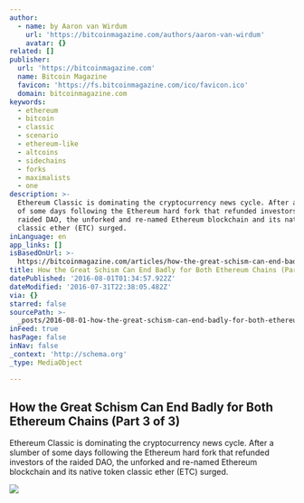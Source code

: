 ```yaml
---
author:
  - name: by Aaron van Wirdum
    url: 'https://bitcoinmagazine.com/authors/aaron-van-wirdum'
    avatar: {}
related: []
publisher:
  url: 'https://bitcoinmagazine.com'
  name: Bitcoin Magazine
  favicon: 'https://fs.bitcoinmagazine.com/ico/favicon.ico'
  domain: bitcoinmagazine.com
keywords:
  - ethereum
  - bitcoin
  - classic
  - scenario
  - ethereum-like
  - altcoins
  - sidechains
  - forks
  - maximalists
  - one
description: >-
  Ethereum Classic is dominating the cryptocurrency news cycle. After a slumber
  of some days following the Ethereum hard fork that refunded investors of the
  raided DAO, the unforked and re-named Ethereum blockchain and its native token
  classic ether (ETC) surged.
inLanguage: en
app_links: []
isBasedOnUrl: >-
  https://bitcoinmagazine.com/articles/how-the-great-schism-can-end-badly-for-both-ethereum-chains-part-of-1469998482
title: How the Great Schism Can End Badly for Both Ethereum Chains (Part 3 of 3)
datePublished: '2016-08-01T01:34:57.922Z'
dateModified: '2016-07-31T22:38:05.482Z'
via: {}
starred: false
sourcePath: >-
  _posts/2016-08-01-how-the-great-schism-can-end-badly-for-both-ethereum-chains.md
inFeed: true
hasPage: false
inNav: false
_context: 'http://schema.org'
_type: MediaObject

---
```

<article style=""><h1>How the Great Schism Can End Badly for Both Ethereum Chains (Part 3 of 3)</h1><p>Ethereum Classic is dominating the cryptocurrency news cycle. After a slumber of some days following the Ethereum hard fork that refunded investors of the raided DAO, the unforked and re-named Ethereum blockchain and its native token classic ether (ETC) surged.</p><img src="https://fs.bitcoinmagazine.com/img/articles/how-the-great-schism-can-end-badly-for-both-ethereum-chains-part-of.jpg" /></article>